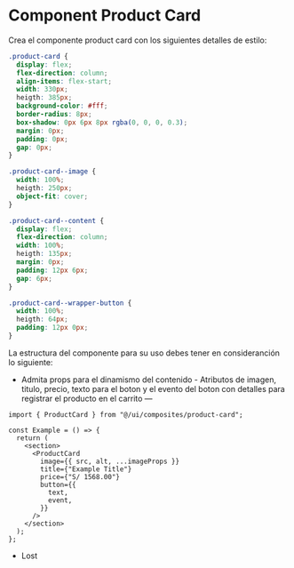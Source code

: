 # Component Product Card

Crea el componente product card con los siguientes detalles de estilo:

```css
.product-card {
  display: flex;
  flex-direction: column;
  align-items: flex-start;
  width: 330px;
  heigth: 385px;
  background-color: #fff;
  border-radius: 8px;
  box-shadow: 0px 6px 8px rgba(0, 0, 0, 0.3);
  margin: 0px;
  padding: 0px;
  gap: 0px;
}

.product-card--image {
  width: 100%;
  heigth: 250px;
  object-fit: cover;
}

.product-card--content {
  display: flex;
  flex-direction: column;
  width: 100%;
  heigth: 135px;
  margin: 0px;
  padding: 12px 6px;
  gap: 6px;
}

.product-card--wrapper-button {
  width: 100%;
  heigth: 64px;
  padding: 12px 0px;
}
```

La estructura del componente para su uso debes tener en consideranción lo siguiente:

- Admita props para el dinamismo del contenido - Atributos de imagen, titulo, precio, texto para el boton y el evento del boton con detalles para registrar el producto en el carrito —

```tsx
import { ProductCard } from "@/ui/composites/product-card";

const Example = () => {
  return (
    <section>
      <ProductCard
        image={{ src, alt, ...imageProps }}
        title={"Example Title"}
        price={"S/ 1568.00"}
        button={{
          text,
          event,
        }}
      />
    </section>
  );
};
```

- Lost
